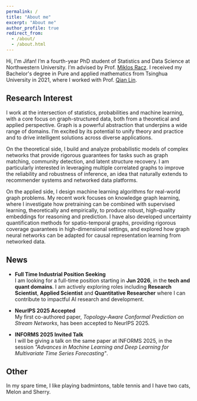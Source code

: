 ```yaml
---
permalink: /
title: "About me"
excerpt: "About me"
author_profile: true
redirect_from: 
  - /about/
  - /about.html
---
```


Hi, I'm Jifan!
I’m a fourth-year PhD student of Statistics and Data Science at Northwestern University. I’m advised by Prof. [Miklos Racz](https://racz.statistics.northwestern.edu/). I received my Bachelor's degree in Pure and applied mathematics from Tsinghua University in 2021, where I worked with Prof. [Qian Lin](https://sites.google.com/site/qianlincd/). 

Research Interest
------


I work at the intersection of statistics, probabilities and machine learning, with a core focus on graph-structured data, both from a theoretical and applied perspective. Graph is a powerful abstraction that underpins a wide range of domains. I’m excited by its potential to unify theory and practice and to drive intelligent solutions across diverse applications.

On the theoretical side, I build and analyze probabilistic models of complex networks that provide rigorous guarantees for tasks such as graph matching, community detection, and latent structure recovery. I am particularly interested in leveraging multiple correlated graphs to improve the reliability and robustness of inference, an idea that naturally extends to recommender systems and networked data platforms.

On the applied side, I design machine learning algorithms for real-world graph problems. My recent work focuses on knowledge graph learning, where I investigate how pretraining can be combined with supervised learning, theoretically and empirically, to produce robust, high-quality embeddings for reasoning and prediction. I have also developed uncertainty quantification methods for spatio-temporal graphs, providing rigorous coverage guarantees in high-dimensional settings, and explored how graph neural networks can be adapted for causal representation learning from networked data.



News
------


- **Full Time Industrial Position Seeking**  
  I am looking for a full-time position starting in **Jun 2026**, in the **tech and quant domains**. I am actively exploring roles including **Research  Scientist**, **Applied Scientist** and **Quantitative Researcher** where I can contribute to impactful AI research and development.


- **NeurIPS 2025 Accepted**  
  My first co-authored paper, *Topology-Aware Conformal Prediction on Stream Networks*, has been accepted to NeurIPS 2025.

- **INFORMS 2025 Invited Talk**  
  I will be giving a talk on the same paper at INFORMS 2025, in the session *"Advances in Machine Learning and Deep Learning for Multivariate Time Series Forecasting"*.
  
Other
------
In my spare time, I like playing badmintons, table tennis and I have two cats, Melon and Sherry. 





